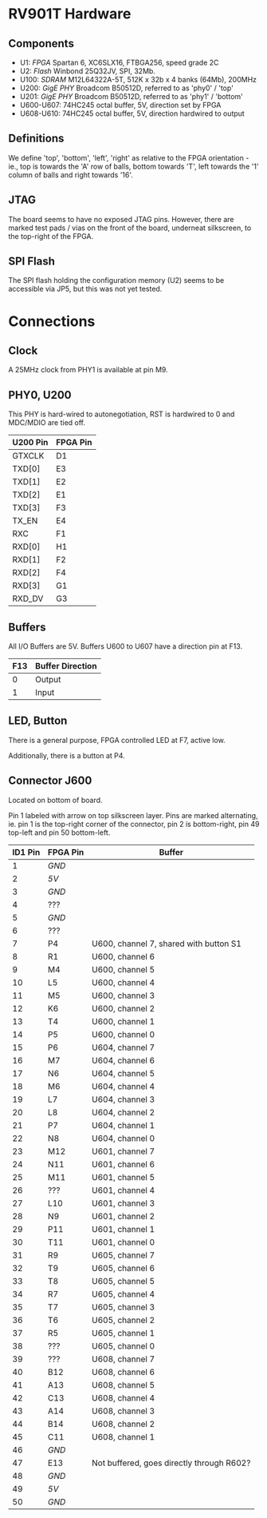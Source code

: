 RV901T Hardware
===============

Components
----------

 - U1: *FPGA* Spartan 6, XC6SLX16, FTBGA256, speed grade 2C
 - U2: *Flash* Winbond 25Q32JV, SPI, 32Mb.
 - U100: *SDRAM* M12L64322A-5T, 512K x 32b x 4 banks (64Mb), 200MHz
 - U200: *GigE PHY* Broadcom B50512D, referred to as 'phy0' / 'top'
 - U201: *GigE PHY* Broadcom B50512D, referred to as 'phy1' / 'bottom'
 - U600-U607: 74HC245 octal buffer, 5V, direction set by FPGA
 - U608-U610: 74HC245 octal buffer, 5V, direction hardwired to output

Definitions
-----------

We define 'top', 'bottom', 'left', 'right' as relative to the FPGA orientation - ie.,
top is towards the 'A' row of balls, bottom towards 'T', left towards the '1' column of balls
and right towards '16'.

JTAG
----

The board seems to have no exposed JTAG pins. However, there are marked test pads / vias on the front of the board, underneat silkscreen, to the top-right of the FPGA.

SPI Flash
---------

The SPI flash holding the configuration memory (U2) seems to be accessible via JP5, but this was not yet tested.

Connections
===========

Clock
-----

A 25MHz clock from PHY1 is available at pin M9.

PHY0, U200
----------

This PHY is hard-wired to autonegotiation, RST is hardwired to 0 and MDC/MDIO are tied off.

| U200 Pin | FPGA Pin |
|----------|----------|
| GTXCLK   | D1       |
| TXD[0]   | E3       |
| TXD[1]   | E2       |
| TXD[2]   | E1       |
| TXD[3]   | F3       |
| TX\_EN   | E4       |
| RXC      | F1       |
| RXD[0]   | H1       |
| RXD[1]   | F2       |
| RXD[2]   | F4       |
| RXD[3]   | G1       |
| RXD\_DV  | G3       |


Buffers
-------

All I/O Buffers are 5V. Buffers U600 to U607 have a direction pin at F13.

| F13 | Buffer Direction |
|-----|------------------|
| 0   | Output           |
| 1   | Input            |

LED, Button
-----------

There is a general purpose, FPGA controlled LED at F7, active low.

Additionally, there is a button at P4.

Connector J600
--------------

Located on bottom of board.

Pin 1 labeled with arrow on top silkscreen layer. Pins are marked alternating, ie. pin 1
is the top-right corner of the connector, pin 2 is bottom-right, pin 49 top-left and pin 50 bottom-left.

| ID1 Pin | FPGA Pin | Buffer                                    |
|---------|----------|-------------------------------------------|
| 1       | *GND*    |                                           |
| 2       | *5V*     |                                           |
| 3       | *GND*    |                                           |
| 4       | ???      |                                           |
| 5       | *GND*    |                                           |
| 6       | ???      |                                           |
| 7       | P4       | U600, channel 7, shared with button S1    |
| 8       | R1       | U600, channel 6                           |
| 9       | M4       | U600, channel 5                           |
| 10      | L5       | U600, channel 4                           |
| 11      | M5       | U600, channel 3                           |
| 12      | K6       | U600, channel 2                           |
| 13      | T4       | U600, channel 1                           |
| 14      | P5       | U600, channel 0                           |
| 15      | P6       | U604, channel 7                           |
| 16      | M7       | U604, channel 6                           |
| 17      | N6       | U604, channel 5                           |
| 18      | M6       | U604, channel 4                           |
| 19      | L7       | U604, channel 3                           |
| 20      | L8       | U604, channel 2                           |
| 21      | P7       | U604, channel 1                           |
| 22      | N8       | U604, channel 0                           |
| 23      | M12      | U601, channel 7                           |
| 24      | N11      | U601, channel 6                           |
| 25      | M11      | U601, channel 5                           |
| 26      | ???      | U601, channel 4                           |
| 27      | L10      | U601, channel 3                           |
| 28      | N9       | U601, channel 2                           |
| 29      | P11      | U601, channel 1                           |
| 30      | T11      | U601, channel 0                           |
| 31      | R9       | U605, channel 7                           |
| 32      | T9       | U605, channel 6                           |
| 33      | T8       | U605, channel 5                           |
| 34      | R7       | U605, channel 4                           |
| 35      | T7       | U605, channel 3                           |
| 36      | T6       | U605, channel 2                           |
| 37      | R5       | U605, channel 1                           |
| 38      | ???      | U605, channel 0                           |
| 39      | ???      | U608, channel 7                           |
| 40      | B12      | U608, channel 6                           |
| 41      | A13      | U608, channel 5                           |
| 42      | C13      | U608, channel 4                           |
| 43      | A14      | U608, channel 3                           |
| 44      | B14      | U608, channel 2                           |
| 45      | C11      | U608, channel 1                           |
| 46      | *GND*    |                                           |
| 47      | E13      | Not buffered, goes directly through R602? |
| 48      | *GND*    |                                           |
| 49      | *5V*     |                                           |
| 50      | *GND*    |                                           |
